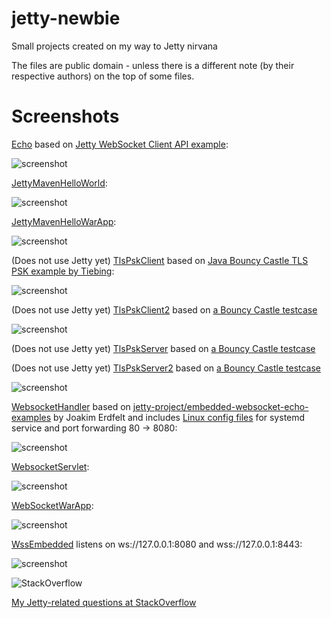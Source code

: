 jetty-newbie
==========

Small projects created on my way to Jetty nirvana

The files are public domain - unless there is a different note (by their respective authors) on the top of some files.

Screenshots
==========

[Echo](https://github.com/afarber/jetty-newbie/tree/master/Echo) based on [Jetty WebSocket Client API example](https://www.eclipse.org/jetty/documentation/current/jetty-websocket-client-api.html):

![screenshot](https://raw.github.com/afarber/jetty-newbie/master/Echo/screenshot.png)


[JettyMavenHelloWorld](https://github.com/afarber/jetty-newbie/tree/master/JettyMavenHelloWorld):

![screenshot](https://raw.github.com/afarber/jetty-newbie/master/JettyMavenHelloWorld/screenshot.png)


[JettyMavenHelloWarApp](https://github.com/afarber/jetty-newbie/tree/master/JettyMavenHelloWarApp):

![screenshot](https://raw.github.com/afarber/jetty-newbie/master/JettyMavenHelloWarApp/screenshot.png)


(Does not use Jetty yet)
[TlsPskClient](https://github.com/afarber/jetty-newbie/tree/master/TlsPskClient) based on [Java Bouncy Castle TLS PSK example by Tiebing](http://tiebing.blogspot.de/2013/09/java-bouncy-castle-tls-psk-example.html):

![screenshot](https://raw.github.com/afarber/jetty-newbie/master/TlsPskClient/screenshot.png)


(Does not use Jetty yet)
[TlsPskClient2](https://github.com/afarber/jetty-newbie/tree/master/TlsPskClient2) based on [a Bouncy Castle testcase](https://github.com/bcgit/bc-java/tree/master/core/src/test/java/org/bouncycastle/crypto/tls/test)

![screenshot](https://raw.github.com/afarber/jetty-newbie/master/TlsPskClient2/screenshot.png)


(Does not use Jetty yet)
[TlsPskServer](https://github.com/afarber/jetty-newbie/tree/master/TlsPskServer) based on [a Bouncy Castle testcase](https://github.com/bcgit/bc-java/tree/master/core/src/test/java/org/bouncycastle/crypto/tls/test)


(Does not use Jetty yet)
[TlsPskServer2](https://github.com/afarber/jetty-newbie/tree/master/TlsPskServer2) based on [a Bouncy Castle testcase](https://github.com/bcgit/bc-java/tree/master/core/src/test/java/org/bouncycastle/crypto/tls/test)

![screenshot](https://raw.github.com/afarber/jetty-newbie/master/TlsPskServer2/screenshot.png)


[WebsocketHandler](https://github.com/afarber/jetty-newbie/tree/master/WebsocketHandler) based on [jetty-project/embedded-websocket-echo-examples](https://github.com/jetty-project/embedded-websocket-echo-examples) by Joakim Erdfelt and includes [Linux config files](https://github.com/afarber/jetty-newbie/tree/master/WebsocketHandler/linux) for systemd service and port forwarding 80 -> 8080:

![screenshot](https://raw.github.com/afarber/jetty-newbie/master/WebsocketHandler/screenshot.png)


[WebsocketServlet](https://github.com/afarber/jetty-newbie/tree/master/WebsocketServlet):

![screenshot](https://raw.github.com/afarber/jetty-newbie/master/WebsocketServlet/screenshot.png)


[WebSocketWarApp](https://github.com/afarber/jetty-newbie/tree/master/WebSocketWarApp):

![screenshot](https://raw.github.com/afarber/jetty-newbie/master/WebSocketWarApp/screenshot.png)


[WssEmbedded](https://github.com/afarber/jetty-newbie/tree/master/WssEmbedded) listens on ws://127.0.0.1:8080 and wss://127.0.0.1:8443:

![screenshot](https://raw.github.com/afarber/jetty-newbie/master/WssEmbedded/screenshot.png)


![StackOverflow](http://stackoverflow.com/users/flair/165071.png)

[My Jetty-related questions at StackOverflow](http://stackoverflow.com/search?q=user:165071+[jetty])

